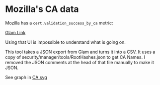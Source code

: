 # Mozilla's CA data

Mozilla has a `cert.validation_success_by_ca` metric:

[Glam Link](https://glam.telemetry.mozilla.org/fog/probe/cert_validation_success_by_ca/explore?aggregationLevel=version&app_id=release&normalizationType=non_normalized&visiblePercentiles=%5B%5D)

Using that UI is impossible to understand what is going on.

This tool takes a JSON export from Glam and turns it into a CSV.
It uses a copy of security/manager/tools/RootHashes.json to get CA Names.
I removed the JSON comments at the head of that file manually to make it JSON.

See graph in [CA.svg](CA.svg)
